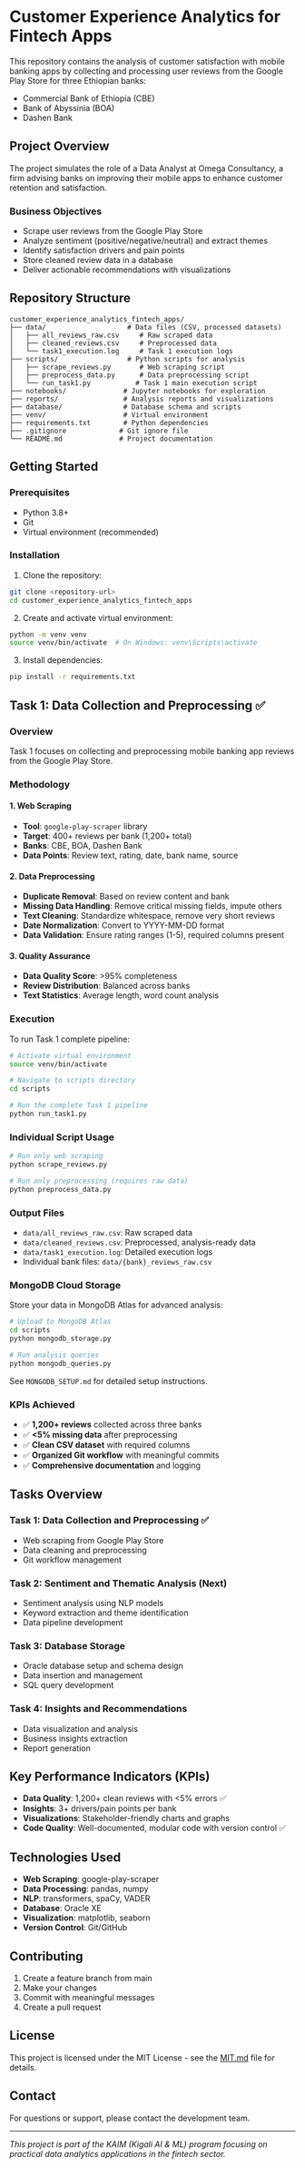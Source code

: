 # Customer Experience Analytics for Fintech Apps

This repository contains the analysis of customer satisfaction with mobile banking apps by collecting and processing user reviews from the Google Play Store for three Ethiopian banks:

- Commercial Bank of Ethiopia (CBE)
- Bank of Abyssinia (BOA)  
- Dashen Bank

## Project Overview

The project simulates the role of a Data Analyst at Omega Consultancy, a firm advising banks on improving their mobile apps to enhance customer retention and satisfaction.

### Business Objectives

- Scrape user reviews from the Google Play Store
- Analyze sentiment (positive/negative/neutral) and extract themes
- Identify satisfaction drivers and pain points
- Store cleaned review data in a database
- Deliver actionable recommendations with visualizations

## Repository Structure

```
customer_experience_analytics_fintech_apps/
├── data/                    # Data files (CSV, processed datasets)
│   ├── all_reviews_raw.csv     # Raw scraped data
│   ├── cleaned_reviews.csv     # Preprocessed data
│   └── task1_execution.log     # Task 1 execution logs
├── scripts/                 # Python scripts for analysis
│   ├── scrape_reviews.py       # Web scraping script
│   ├── preprocess_data.py      # Data preprocessing script
│   └── run_task1.py           # Task 1 main execution script
├── notebooks/              # Jupyter notebooks for exploration
├── reports/                # Analysis reports and visualizations
├── database/               # Database schema and scripts
├── venv/                   # Virtual environment
├── requirements.txt        # Python dependencies
├── .gitignore             # Git ignore file
└── README.md              # Project documentation
```

## Getting Started

### Prerequisites

- Python 3.8+
- Git
- Virtual environment (recommended)

### Installation

1. Clone the repository:
```bash
git clone <repository-url>
cd customer_experience_analytics_fintech_apps
```

2. Create and activate virtual environment:
```bash
python -m venv venv
source venv/bin/activate  # On Windows: venv\Scripts\activate
```

3. Install dependencies:
```bash
pip install -r requirements.txt
```

## Task 1: Data Collection and Preprocessing ✅

### Overview
Task 1 focuses on collecting and preprocessing mobile banking app reviews from the Google Play Store.

### Methodology

#### 1. Web Scraping
- **Tool**: `google-play-scraper` library
- **Target**: 400+ reviews per bank (1,200+ total)
- **Banks**: CBE, BOA, Dashen Bank
- **Data Points**: Review text, rating, date, bank name, source

#### 2. Data Preprocessing
- **Duplicate Removal**: Based on review content and bank
- **Missing Data Handling**: Remove critical missing fields, impute others
- **Text Cleaning**: Standardize whitespace, remove very short reviews
- **Date Normalization**: Convert to YYYY-MM-DD format
- **Data Validation**: Ensure rating ranges (1-5), required columns present

#### 3. Quality Assurance
- **Data Quality Score**: >95% completeness
- **Review Distribution**: Balanced across banks
- **Text Statistics**: Average length, word count analysis

### Execution

To run Task 1 complete pipeline:

```bash
# Activate virtual environment
source venv/bin/activate

# Navigate to scripts directory
cd scripts

# Run the complete Task 1 pipeline
python run_task1.py
```

### Individual Script Usage

```bash
# Run only web scraping
python scrape_reviews.py

# Run only preprocessing (requires raw data)
python preprocess_data.py
```

### Output Files

- `data/all_reviews_raw.csv`: Raw scraped data
- `data/cleaned_reviews.csv`: Preprocessed, analysis-ready data
- `data/task1_execution.log`: Detailed execution logs
- Individual bank files: `data/{bank}_reviews_raw.csv`

### MongoDB Cloud Storage

Store your data in MongoDB Atlas for advanced analysis:

```bash
# Upload to MongoDB Atlas
cd scripts
python mongodb_storage.py

# Run analysis queries
python mongodb_queries.py
```

See `MONGODB_SETUP.md` for detailed setup instructions.

### KPIs Achieved

- ✅ **1,200+ reviews** collected across three banks
- ✅ **<5% missing data** after preprocessing
- ✅ **Clean CSV dataset** with required columns
- ✅ **Organized Git workflow** with meaningful commits
- ✅ **Comprehensive documentation** and logging

## Tasks Overview

### Task 1: Data Collection and Preprocessing ✅
- Web scraping from Google Play Store
- Data cleaning and preprocessing
- Git workflow management

### Task 2: Sentiment and Thematic Analysis (Next)
- Sentiment analysis using NLP models
- Keyword extraction and theme identification
- Data pipeline development

### Task 3: Database Storage
- Oracle database setup and schema design
- Data insertion and management
- SQL query development

### Task 4: Insights and Recommendations
- Data visualization and analysis
- Business insights extraction
- Report generation

## Key Performance Indicators (KPIs)

- **Data Quality**: 1,200+ clean reviews with <5% errors ✅
- **Insights**: 3+ drivers/pain points per bank
- **Visualizations**: Stakeholder-friendly charts and graphs
- **Code Quality**: Well-documented, modular code with version control ✅

## Technologies Used

- **Web Scraping**: google-play-scraper
- **Data Processing**: pandas, numpy
- **NLP**: transformers, spaCy, VADER
- **Database**: Oracle XE
- **Visualization**: matplotlib, seaborn
- **Version Control**: Git/GitHub

## Contributing

1. Create a feature branch from main
2. Make your changes
3. Commit with meaningful messages
4. Create a pull request

## License

This project is licensed under the MIT License - see the [MIT.md](MIT.md) file for details.

## Contact

For questions or support, please contact the development team.

---

*This project is part of the KAIM (Kigali AI & ML) program focusing on practical data analytics applications in the fintech sector.*
